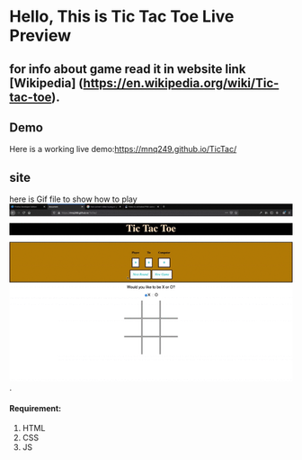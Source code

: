 
# Hello, This is Tic Tac Toe Live Preview

## for info about game read it in website link [Wikipedia] (https://en.wikipedia.org/wiki/Tic-tac-toe).

## Demo
Here is a working live demo:https://mnq249.github.io/TicTac/

## site
here is Gif file to show how to play 
![gif of site](https://github.com/MNQ249/TicTac/blob/master/Demoimage/Screen%20Recording%201441-02-18%20at%201.03.37%20AM.gif).


#### Requirement:

1. HTML
2. CSS
3. JS
